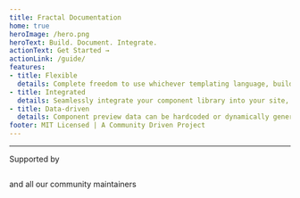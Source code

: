```yaml
---
title: Fractal Documentation
home: true
heroImage: /hero.png
heroText: Build. Document. Integrate.
actionText: Get Started →
actionLink: /guide/
features:
- title: Flexible
  details: Complete freedom to use whichever templating language, build tool and organisational model best suits your project.
- title: Integrated
  details: Seamlessly integrate your component library into your site, app or build tools by including it as a dependency in your build.
- title: Data-driven
  details: Component preview data can be hardcoded or dynamically generated any way you like - for instance using libraries such as Faker.
footer: MIT Licensed | A Community Driven Project
---
```


<div class="m-supporters">
  <hr/>
  <p>Supported by</p>

  <div class="m-supporters__grid">
    <div class="m-supporters__item">
      <a target="_blank" href="https://slab.com/">
        <img :src="$withBase('/slab-logo.png')" style="max-width: 70px;">
      </a>
    </div>
    <div class="m-supporters__item">
      <a target="_blank" href="https://clearleft.com/">
        <img :src="$withBase('/clearleft-logo.png')" style="max-width: 100px;">
      </a>
    </div>
    <div class="m-supporters__item">
      <a target="_blank" href="https://madebykind.com/">
        <img :src="$withBase('/kind-logo.png')" style="max-width: 70px;">
      </a>
    </div>
  </div>

  <p class="m-supporters__all">and all our community maintainers</p>
</div>

